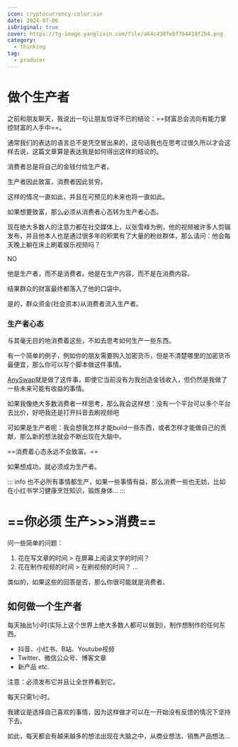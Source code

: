```yaml
---
icon: cryptocurrency-color:xin
date: 2024-07-06
isOriginal: true
cover: https://tg-image.yanglixin.com/file/a64c438febf764418f2b4.png
category:
  - thinking
tag:
  - producer
---
```


# 做个生产者

之前和朋友聊天，我说出一句让朋友惊讶不已的结论：==财富总会流向有能力掌控财富的人手中==。

通常我们的表达的语言总不是凭空冒出来的，这句话我也在思考过很久所以才会这样去说，这篇文章算是表达我是如何得出这样的结论的。

<!-- more -->

消费者总是将自己的金钱付给生产者。

生产者因此致富，消费者因此贫穷。

这样的情况一直如此，并且在可预见的未来也将一直如此。

如果想要致富，那么必须从消费者心态转为生产者心态。

现在绝大多数人的注意力都在社交媒体上，以张雪峰为例，他的视频被许多人剪辑发布，并且他本人也是通过很多年的积累有了大量的粉丝群体，那么请问：他会每天晚上躺在床上刷着娱乐视频吗？

NO

他是生产者，而不是消费者。他是在生产内容，而不是在消费内容。

结果群众的财富最终都落入了他的口袋中。

是的，群众资金(社会资本)从消费者流入生产者。

### 生产者心态

与其毫无目的地消费着这些，不如去思考如何生产一些东西。

有一个简单的例子，例如你的朋友需要购入加密货币，但是不清楚哪里的加密货币最便宜，那么你可以写个脚本做这件事情。

[AnySwap](https://anyswap.betxin.one)就是做了这件事，即使它当前没有为我创造金钱收入，但仍然是我做了一些未来可能有收益的事情。

如果我像绝大多数消费者一样思考，那么我会这样想：没有一个平台可以多个平台去比价，好吧我还是打开抖音去刷视频吧

可如果是生产者呢：我会想我怎样才能build一些东西，或者怎样才能做自己的贡献，那么新的想法就会不断出现在大脑中。

==消费着心态永远不会致富。==

如果想成功，就必须成为生产者。

::: info
也不必所有事情都生产，如果一些事情有益，那么消费一些也无妨，比如在小红书学习健康烹饪知识，锻炼身体...
:::

# ==你必须 生产>>>消费==

问一些简单的问题：

1. 花在写文章的时间 > 在屏幕上阅读文字的时间？
2. 花在制作视频的时间 > 在刷视频的时间？
...

类似的，如果这些的回答是否，那么你很可能就是消费者。

## 如何做一个生产者

每天抽出1小时(实际上这个世界上绝大多数人都可以做到)，制作想制作的任何东西。

- 抖音、小红书、B站、Youtube视频
- Twitter、微信公众号、博客文章
- 新产品
etc.

注意：必须发布它并且让全世界看到它。

每天只需1小时。

我建议是选择自己喜欢的事情，因为这样做才可以在一开始没有反馈的情况下坚持下去。

如此，每天都会有越来越多的想法出现在大脑之中，从商业想法、销售产品想法...
